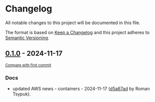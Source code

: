 # Changelog

All notable changes to this project will be documented in this file.

The format is based on [Keep a Changelog](http://keepachangelog.com/en/1.0.0/)
and this project adheres to [Semantic Versioning](http://semver.org/spec/v2.0.0.html).

<!-- insertion marker -->
## [0.1.0](https://github.com/tsypuk/aws-news/releases/tag/ver-2024-11-170.1.0) - 2024-11-17

<small>[Compare with first commit](https://github.com/tsypuk/aws-news/compare/ef529f19bdecf3a8c90f020d255c15cc53e8f4e7...ver-2024-11-17)</small>

### Docs

- updated AWS news - containers - 2024-11-17 ([d5a67ad](https://github.com/tsypuk/aws-news/commit/d5a67adaf6d7d2d50d556bbb9d13acd810d9e673) by Roman Tsypuk).

